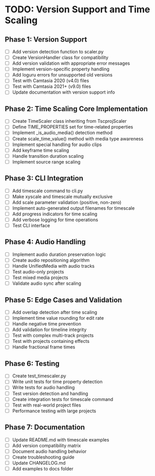 # TODO: Version Support and Time Scaling

## Phase 1: Version Support
- [ ] Add version detection function to scaler.py
- [ ] Create VersionHandler class for compatibility
- [ ] Add version validation with appropriate error messages
- [ ] Implement version-specific property handling
- [ ] Add loguru errors for unsupported old versions
- [ ] Test with Camtasia 2020 (v4.0) files
- [ ] Test with Camtasia 2021+ (v9.0) files
- [ ] Update documentation with version support info

## Phase 2: Time Scaling Core Implementation
- [ ] Create TimeScaler class inheriting from TscprojScaler
- [ ] Define TIME_PROPERTIES set for time-related properties
- [ ] Implement _is_audio_media() detection method
- [ ] Create scale_time_value() method with media type awareness
- [ ] Implement special handling for audio clips
- [ ] Add keyframe time scaling
- [ ] Handle transition duration scaling
- [ ] Implement source range scaling

## Phase 3: CLI Integration
- [ ] Add timescale command to cli.py
- [ ] Make xyscale and timescale mutually exclusive
- [ ] Add scale parameter validation (positive, non-zero)
- [ ] Implement auto-generated output filenames for timescale
- [ ] Add progress indicators for time scaling
- [ ] Add verbose logging for time operations
- [ ] Test CLI interface

## Phase 4: Audio Handling
- [ ] Implement audio duration preservation logic
- [ ] Create audio repositioning algorithm
- [ ] Handle UnifiedMedia with audio tracks
- [ ] Test audio-only projects
- [ ] Test mixed media projects
- [ ] Validate audio sync after scaling

## Phase 5: Edge Cases and Validation
- [ ] Add overlap detection after time scaling
- [ ] Implement time value rounding for edit rate
- [ ] Handle negative time prevention
- [ ] Add validation for timeline integrity
- [ ] Test with complex multi-track projects
- [ ] Test with projects containing effects
- [ ] Handle fractional frame times

## Phase 6: Testing
- [ ] Create test_timescaler.py
- [ ] Write unit tests for time property detection
- [ ] Write tests for audio handling
- [ ] Test version detection and handling
- [ ] Create integration tests for timescale command
- [ ] Test with real-world project files
- [ ] Performance testing with large projects

## Phase 7: Documentation
- [ ] Update README.md with timescale examples
- [ ] Add version compatibility matrix
- [ ] Document audio handling behavior
- [ ] Create troubleshooting guide
- [ ] Update CHANGELOG.md
- [ ] Add examples to docs folder